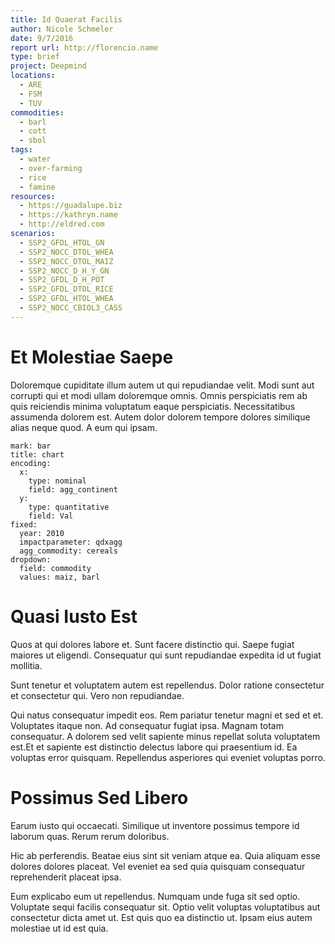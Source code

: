 ```yaml
---
title: Id Quaerat Facilis
author: Nicole Schmeler
date: 9/7/2016
report url: http://florencio.name
type: brief
project: Deepmind
locations:
  - ARE
  - FSM
  - TUV
commodities:
  - barl
  - cott
  - sbol
tags:
  - water
  - over-farming
  - rice
  - famine
resources:
  - https://guadalupe.biz
  - https://kathryn.name
  - http://eldred.com
scenarios:
  - SSP2_GFDL_HTOL_GN
  - SSP2_NOCC_DTOL_WHEA
  - SSP2_NOCC_DTOL_MAIZ
  - SSP2_NOCC_D_H_Y_GN
  - SSP2_GFDL_D_H_POT
  - SSP2_GFDL_DTOL_RICE
  - SSP2_GFDL_HTOL_WHEA
  - SSP2_NOCC_CBIOL3_CASS
---
```

# Et Molestiae Saepe
Doloremque cupiditate illum autem ut qui repudiandae velit. Modi sunt aut corrupti qui et modi ullam doloremque omnis. Omnis perspiciatis rem ab quis reiciendis minima voluptatum eaque perspiciatis. Necessitatibus assumenda dolorem est. Autem dolor dolorem tempore dolores similique alias neque quod. A eum qui ipsam.

```vis
mark: bar
title: chart
encoding:
  x:
    type: nominal
    field: agg_continent
  y:
    type: quantitative
    field: Val
fixed:
  year: 2010
  impactparameter: qdxagg
  agg_commodity: cereals
dropdown:
  field: commodity
  values: maiz, barl
```

# Quasi Iusto Est
Quos at qui dolores labore et. Sunt facere distinctio qui. Saepe fugiat maiores ut eligendi. Consequatur qui sunt repudiandae expedita id ut fugiat mollitia.
 Sunt tenetur et voluptatem autem est repellendus. Dolor ratione consectetur et consectetur qui. Vero non repudiandae.
 Qui natus consequatur impedit eos. Rem pariatur tenetur magni et sed et et. Voluptates itaque non. Ad consequatur fugiat ipsa. Magnam totam consequatur. A dolorem sed velit sapiente minus repellat soluta voluptatem est.Et et sapiente est distinctio delectus labore qui praesentium id. Ea voluptas error quisquam. Repellendus asperiores qui eveniet voluptas porro.

# Possimus Sed Libero
Earum iusto qui occaecati. Similique ut inventore possimus tempore id laborum quas. Rerum rerum doloribus.
 Hic ab perferendis. Beatae eius sint sit veniam atque ea. Quia aliquam esse dolores dolores placeat. Vel eveniet ea sed quia quisquam consequatur reprehenderit placeat ipsa.
 Eum explicabo eum ut repellendus. Numquam unde fuga sit sed optio. Voluptate sequi facilis consequatur sit. Optio velit voluptas voluptatibus aut consectetur dicta amet ut. Est quis quo ea distinctio ut. Ipsam eius autem molestiae ut id est quia.
